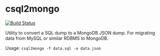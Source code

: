# csql2mongo
[![Build Status](https://travis-ci.org/stpettersens/cmongo2sql.svg?branch=master)](https://travis-ci.org/stpettersens/cmongo2sql) <!--[![Build status](https://ci.appveyor.com/api/projects/status/github/stpettersens/cmongo2sql?branch=master&svg=true)](https://ci.appveyor.com/project/stpettersens/cmongo2sql)-->

Utility to convert a SQL dump to a MongoDB JSON dump.
For migrating data from MySQL or similar RDBMS to MongoDB.

Usage: `csql2mongo -f data.sql -o data.json`
